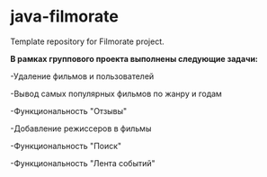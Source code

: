 # java-filmorate
Template repository for Filmorate project.

**В рамках группового проекта выполнены следующие задачи:**

-Удаление фильмов и пользователей

-Вывод самых популярных фильмов по жанру и годам

-Функциональность "Отзывы"

-Добавление режиссеров в фильмы

-Функциональность "Поиск"

-Функциональность "Лента событий"
